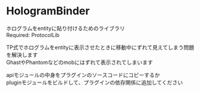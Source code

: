 # HologramBinder
ホログラムをentityに貼り付けるためのライブラリ  
Required: ProtocolLib

TP式でホログラムをentityに表示させたときに移動中にずれて見えてしまう問題を解決します  
GhastやPhantomなどのmobにはずれて表示されてしまいます

apiモジュールの中身をプラグインのソースコードにコピーするか  
pluginモジュールをビルドして、プラグインの依存関係に追加してください
